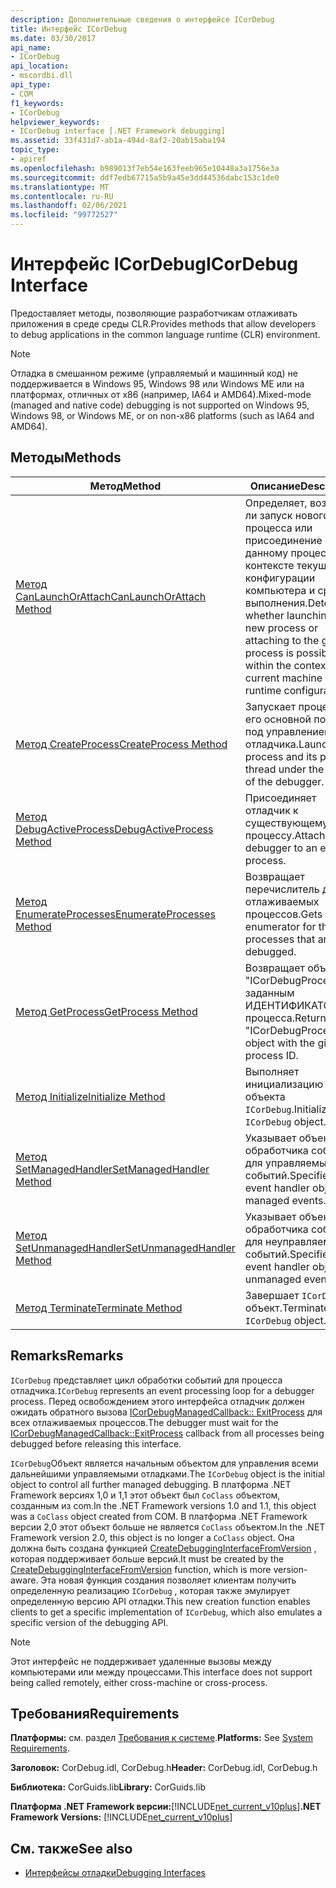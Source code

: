```yaml
---
description: Дополнительные сведения о интерфейсе ICorDebug
title: Интерфейс ICorDebug
ms.date: 03/30/2017
api_name:
- ICorDebug
api_location:
- mscordbi.dll
api_type:
- COM
f1_keywords:
- ICorDebug
helpviewer_keywords:
- ICorDebug interface [.NET Framework debugging]
ms.assetid: 33f431d7-ab1a-494d-8af2-20ab15aba194
topic_type:
- apiref
ms.openlocfilehash: b989013f7eb54e163feeb965e10448a3a1756e3a
ms.sourcegitcommit: ddf7edb67715a5b9a45e3dd44536dabc153c1de0
ms.translationtype: MT
ms.contentlocale: ru-RU
ms.lasthandoff: 02/06/2021
ms.locfileid: "99772527"
---
```

# <a name="icordebug-interface"></a><span data-ttu-id="2eec7-103">Интерфейс ICorDebug</span><span class="sxs-lookup"><span data-stu-id="2eec7-103">ICorDebug Interface</span></span>

<span data-ttu-id="2eec7-104">Предоставляет методы, позволяющие разработчикам отлаживать приложения в среде среды CLR.</span><span class="sxs-lookup"><span data-stu-id="2eec7-104">Provides methods that allow developers to debug applications in the common language runtime (CLR) environment.</span></span>  
  
> [!NOTE]
> <span data-ttu-id="2eec7-105">Отладка в смешанном режиме (управляемый и машинный код) не поддерживается в Windows 95, Windows 98 или Windows ME или на платформах, отличных от x86 (например, IA64 и AMD64).</span><span class="sxs-lookup"><span data-stu-id="2eec7-105">Mixed-mode (managed and native code) debugging is not supported on Windows 95, Windows 98, or Windows ME, or on non-x86 platforms (such as IA64 and AMD64).</span></span>  
  
## <a name="methods"></a><span data-ttu-id="2eec7-106">Методы</span><span class="sxs-lookup"><span data-stu-id="2eec7-106">Methods</span></span>  
  
|<span data-ttu-id="2eec7-107">Метод</span><span class="sxs-lookup"><span data-stu-id="2eec7-107">Method</span></span>|<span data-ttu-id="2eec7-108">Описание</span><span class="sxs-lookup"><span data-stu-id="2eec7-108">Description</span></span>|  
|------------|-----------------|  
|[<span data-ttu-id="2eec7-109">Метод CanLaunchOrAttach</span><span class="sxs-lookup"><span data-stu-id="2eec7-109">CanLaunchOrAttach Method</span></span>](icordebug-canlaunchorattach-method.md)|<span data-ttu-id="2eec7-110">Определяет, возможен ли запуск нового процесса или присоединение к данному процессу в контексте текущей конфигурации компьютера и среды выполнения.</span><span class="sxs-lookup"><span data-stu-id="2eec7-110">Determines whether launching a new process or attaching to the given process is possible within the context of the current machine and runtime configuration.</span></span>|  
|[<span data-ttu-id="2eec7-111">Метод CreateProcess</span><span class="sxs-lookup"><span data-stu-id="2eec7-111">CreateProcess Method</span></span>](icordebug-createprocess-method.md)|<span data-ttu-id="2eec7-112">Запускает процесс и его основной поток под управлением отладчика.</span><span class="sxs-lookup"><span data-stu-id="2eec7-112">Launches a process and its primary thread under the control of the debugger.</span></span>|  
|[<span data-ttu-id="2eec7-113">Метод DebugActiveProcess</span><span class="sxs-lookup"><span data-stu-id="2eec7-113">DebugActiveProcess Method</span></span>](icordebug-debugactiveprocess-method.md)|<span data-ttu-id="2eec7-114">Присоединяет отладчик к существующему процессу.</span><span class="sxs-lookup"><span data-stu-id="2eec7-114">Attaches the debugger to an existing process.</span></span>|  
|[<span data-ttu-id="2eec7-115">Метод EnumerateProcesses</span><span class="sxs-lookup"><span data-stu-id="2eec7-115">EnumerateProcesses Method</span></span>](icordebug-enumerateprocesses-method.md)|<span data-ttu-id="2eec7-116">Возвращает перечислитель для отлаживаемых процессов.</span><span class="sxs-lookup"><span data-stu-id="2eec7-116">Gets an enumerator for the processes that are being debugged.</span></span>|  
|[<span data-ttu-id="2eec7-117">Метод GetProcess</span><span class="sxs-lookup"><span data-stu-id="2eec7-117">GetProcess Method</span></span>](icordebug-getprocess-method.md)|<span data-ttu-id="2eec7-118">Возвращает объект "ICorDebugProcess" с заданным ИДЕНТИФИКАТОРом процесса.</span><span class="sxs-lookup"><span data-stu-id="2eec7-118">Returns the "ICorDebugProcess" object with the given process ID.</span></span>|  
|[<span data-ttu-id="2eec7-119">Метод Initialize</span><span class="sxs-lookup"><span data-stu-id="2eec7-119">Initialize Method</span></span>](icordebug-initialize-method.md)|<span data-ttu-id="2eec7-120">Выполняет инициализацию объекта `ICorDebug`.</span><span class="sxs-lookup"><span data-stu-id="2eec7-120">Initializes the `ICorDebug` object.</span></span>|  
|[<span data-ttu-id="2eec7-121">Метод SetManagedHandler</span><span class="sxs-lookup"><span data-stu-id="2eec7-121">SetManagedHandler Method</span></span>](icordebug-setmanagedhandler-method.md)|<span data-ttu-id="2eec7-122">Указывает объект обработчика событий для управляемых событий.</span><span class="sxs-lookup"><span data-stu-id="2eec7-122">Specifies the event handler object for managed events.</span></span>|  
|[<span data-ttu-id="2eec7-123">Метод SetUnmanagedHandler</span><span class="sxs-lookup"><span data-stu-id="2eec7-123">SetUnmanagedHandler Method</span></span>](icordebug-setunmanagedhandler-method.md)|<span data-ttu-id="2eec7-124">Указывает объект обработчика событий для неуправляемых событий.</span><span class="sxs-lookup"><span data-stu-id="2eec7-124">Specifies the event handler object for unmanaged events.</span></span>|  
|[<span data-ttu-id="2eec7-125">Метод Terminate</span><span class="sxs-lookup"><span data-stu-id="2eec7-125">Terminate Method</span></span>](icordebug-terminate-method.md)|<span data-ttu-id="2eec7-126">Завершает `ICorDebug` объект.</span><span class="sxs-lookup"><span data-stu-id="2eec7-126">Terminates the `ICorDebug` object.</span></span>|  
  
## <a name="remarks"></a><span data-ttu-id="2eec7-127">Remarks</span><span class="sxs-lookup"><span data-stu-id="2eec7-127">Remarks</span></span>  

 <span data-ttu-id="2eec7-128">`ICorDebug` представляет цикл обработки событий для процесса отладчика.</span><span class="sxs-lookup"><span data-stu-id="2eec7-128">`ICorDebug` represents an event processing loop for a debugger process.</span></span> <span data-ttu-id="2eec7-129">Перед освобождением этого интерфейса отладчик должен ожидать обратного вызова [ICorDebugManagedCallback:: ExitProcess](icordebugmanagedcallback-exitprocess-method.md) для всех отлаживаемых процессов.</span><span class="sxs-lookup"><span data-stu-id="2eec7-129">The debugger must wait for the [ICorDebugManagedCallback::ExitProcess](icordebugmanagedcallback-exitprocess-method.md) callback from all processes being debugged before releasing this interface.</span></span>  
  
 <span data-ttu-id="2eec7-130">`ICorDebug`Объект является начальным объектом для управления всеми дальнейшими управляемыми отладками.</span><span class="sxs-lookup"><span data-stu-id="2eec7-130">The `ICorDebug` object is the initial object to control all further managed debugging.</span></span> <span data-ttu-id="2eec7-131">В платформа .NET Framework версиях 1,0 и 1,1 этот объект был `CoClass` объектом, созданным из com.</span><span class="sxs-lookup"><span data-stu-id="2eec7-131">In the .NET Framework versions 1.0 and 1.1, this object was a `CoClass` object created from COM.</span></span> <span data-ttu-id="2eec7-132">В платформа .NET Framework версии 2,0 этот объект больше не является `CoClass` объектом.</span><span class="sxs-lookup"><span data-stu-id="2eec7-132">In the .NET Framework version 2.0, this object is no longer a `CoClass` object.</span></span> <span data-ttu-id="2eec7-133">Она должна быть создана функцией [CreateDebuggingInterfaceFromVersion](../hosting/createdebugginginterfacefromversion-function.md) , которая поддерживает больше версий.</span><span class="sxs-lookup"><span data-stu-id="2eec7-133">It must be created by the [CreateDebuggingInterfaceFromVersion](../hosting/createdebugginginterfacefromversion-function.md) function, which is more version-aware.</span></span> <span data-ttu-id="2eec7-134">Эта новая функция создания позволяет клиентам получить определенную реализацию `ICorDebug` , которая также эмулирует определенную версию API отладки.</span><span class="sxs-lookup"><span data-stu-id="2eec7-134">This new creation function enables clients to get a specific implementation of `ICorDebug`, which also emulates a specific version of the debugging API.</span></span>  
  
> [!NOTE]
> <span data-ttu-id="2eec7-135">Этот интерфейс не поддерживает удаленные вызовы между компьютерами или между процессами.</span><span class="sxs-lookup"><span data-stu-id="2eec7-135">This interface does not support being called remotely, either cross-machine or cross-process.</span></span>  
  
## <a name="requirements"></a><span data-ttu-id="2eec7-136">Требования</span><span class="sxs-lookup"><span data-stu-id="2eec7-136">Requirements</span></span>  

 <span data-ttu-id="2eec7-137">**Платформы:** см. раздел [Требования к системе](../../get-started/system-requirements.md).</span><span class="sxs-lookup"><span data-stu-id="2eec7-137">**Platforms:** See [System Requirements](../../get-started/system-requirements.md).</span></span>  
  
 <span data-ttu-id="2eec7-138">**Заголовок:** CorDebug.idl, CorDebug.h</span><span class="sxs-lookup"><span data-stu-id="2eec7-138">**Header:** CorDebug.idl, CorDebug.h</span></span>  
  
 <span data-ttu-id="2eec7-139">**Библиотека:** CorGuids.lib</span><span class="sxs-lookup"><span data-stu-id="2eec7-139">**Library:** CorGuids.lib</span></span>  
  
 <span data-ttu-id="2eec7-140">**Платформа .NET Framework версии:**[!INCLUDE[net_current_v10plus](../../../../includes/net-current-v10plus-md.md)]</span><span class="sxs-lookup"><span data-stu-id="2eec7-140">**.NET Framework Versions:** [!INCLUDE[net_current_v10plus](../../../../includes/net-current-v10plus-md.md)]</span></span>  
  
## <a name="see-also"></a><span data-ttu-id="2eec7-141">См. также</span><span class="sxs-lookup"><span data-stu-id="2eec7-141">See also</span></span>

- [<span data-ttu-id="2eec7-142">Интерфейсы отладки</span><span class="sxs-lookup"><span data-stu-id="2eec7-142">Debugging Interfaces</span></span>](debugging-interfaces.md)
